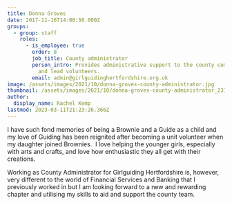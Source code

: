 ```yaml
---
title: Donna Groves
date: 2017-11-16T14:00:50.000Z
groups:
  - group: staff
    roles:
      - is_employee: true
        order: 8
        job_title: County administrator
        person_intro: Provides administrative support to the county commissioner, team
          and lead volunteers.
        email: admin@girlguidinghertfordshire.org.uk
image: /assets/images/2021/10/donna-groves-county-administrator.jpg
thumbnail: /assets/images/2021/10/donna-groves-county-administrator_237v2.jpg
author:
  display_name: Rachel Kemp
lastmod: 2023-03-11T21:23:26.366Z
---
```

I have such fond memories of being a Brownie and a Guide as a child and my love of Guiding has been reignited after becoming a unit volunteer when my daughter joined Brownies.  I love helping the younger girls, especially with arts and crafts, and love how enthusiastic they all get with their creations.

Working as County Administrator for Girlguiding Hertfordshire is, however, very different to the world of Financial Services and Banking that I previously worked in but I am looking forward to a new and rewarding chapter and utilising my skills to aid and support the county team.
